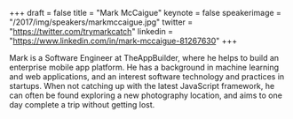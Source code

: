 +++
draft = false
title = "Mark McCaigue"
keynote = false
speakerimage = "/2017/img/speakers/markmccaigue.jpg"
twitter = "https://twitter.com/trymarkcatch"
linkedin = "https://www.linkedin.com/in/mark-mccaigue-81267630"
+++

Mark is a Software Engineer at TheAppBuilder, where he helps to build an enterprise mobile app platform. He has a background in machine learning and web applications, and an interest software technology and practices in startups. When not catching up with the latest JavaScript framework, he can often be found exploring a new photography location, and aims to one day complete a trip without getting lost.